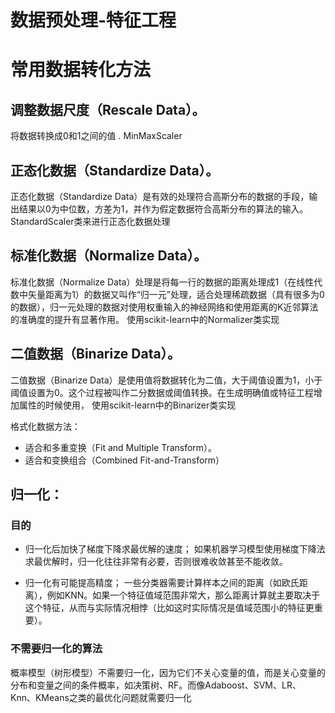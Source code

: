 # 数据预处理-特征工程
# 常用数据转化方法
## 调整数据尺度（Rescale Data）。
 将数据转换成0和1之间的值 .
 MinMaxScaler

## 正态化数据（Standardize Data）。
正态化数据（Standardize Data）是有效的处理符合高斯分布的数据的手段，输出结果以0为中位数，方差为1，并作为假定数据符合高斯分布的算法的输入。
StandardScaler类来进行正态化数据处理

## 标准化数据（Normalize Data）。
标准化数据（Normalize Data）处理是将每一行的数据的距离处理成1（在线性代数中矢量距离为1）的数据又叫作“归一元”处理，适合处理稀疏数据（具有很多为0的数据），归一元处理的数据对使用权重输入的神经网络和使用距离的K近邻算法的准确度的提升有显著作用。
使用scikit-learn中的Normalizer类实现

## 二值数据（Binarize Data）。
二值数据（Binarize Data）是使用值将数据转化为二值，大于阈值设置为1，小于阈值设置为0。这个过程被叫作二分数据或阈值转换。在生成明确值或特征工程增加属性的时候使用，
使用scikit-learn中的Binarizer类实现

格式化数据方法：
- 适合和多重变换（Fit and Multiple Transform）。
- 适合和变换组合（Combined Fit-and-Transform）


## 归一化：
### 目的

- 归一化后加快了梯度下降求最优解的速度；
如果机器学习模型使用梯度下降法求最优解时，归一化往往非常有必要，否则很难收敛甚至不能收敛。

- 归一化有可能提高精度；
一些分类器需要计算样本之间的距离（如欧氏距离），例如KNN。如果一个特征值域范围非常大，那么距离计算就主要取决于这个特征，从而与实际情况相悖（比如这时实际情况是值域范围小的特征更重要）。

### 不需要归一化的算法

   概率模型（树形模型）不需要归一化，因为它们不关心变量的值，而是关心变量的分布和变量之间的条件概率，如决策树、RF。而像Adaboost、SVM、LR、Knn、KMeans之类的最优化问题就需要归一化
